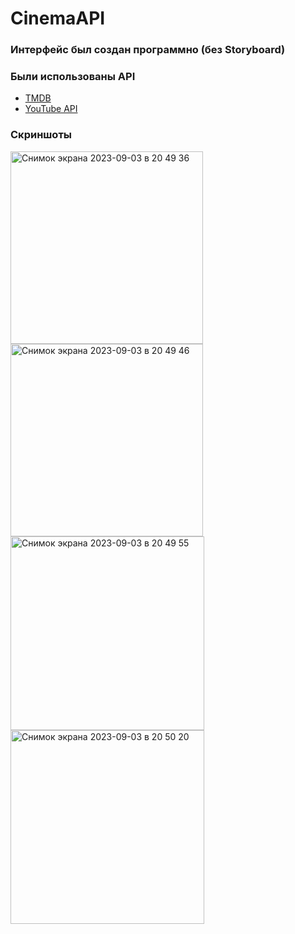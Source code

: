# CinemaAPI
### Интерфейс был создан программно (без Storyboard)
### Были использованы API
- [TMDB](https://developer.themoviedb.org/reference/intro/getting-started)
- [YouTube API](https://developers.google.com/youtube/v3?hl=ru)

### Скриншоты
<img width="308" alt="Снимок экрана 2023-09-03 в 20 49 36" src="https://github.com/nurekedev/cinemaAPI/assets/91678403/955ccfe9-8279-42d9-8490-a883d3c59827">
<img width="308" alt="Снимок экрана 2023-09-03 в 20 49 46" src="https://github.com/nurekedev/cinemaAPI/assets/91678403/b2c971c1-03b5-46a2-a8d6-140c677fbe18">
<img width="310" alt="Снимок экрана 2023-09-03 в 20 49 55" src="https://github.com/nurekedev/cinemaAPI/assets/91678403/ef06248f-ae39-437b-aea1-c76dec666750">
<img width="310" alt="Снимок экрана 2023-09-03 в 20 50 20" src="https://github.com/nurekedev/cinemaAPI/assets/91678403/a608219f-f22d-4c90-bf1f-b52bd1157e9e">
